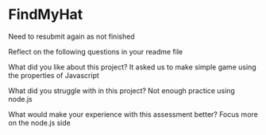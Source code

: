 # FindMyHat

Need to resubmit again as not finished

Reflect on the following questions in your readme file

What did you like about this project?
It asked us to make simple game using the properties of Javascript

What did you struggle with in this project?
Not enough practice using node.js

What would make your experience with this assessment better?
Focus more on the node.js side 
